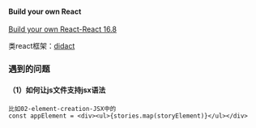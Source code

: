 #### Build your own React

[Build your own React-React 16.8](https://pomb.us/build-your-own-react/)

类react框架：[didact](https://github.com/pomber/didact)


### 遇到的问题

#### （1）如何让js文件支持jsx语法

    比如02-element-creation-JSX中的
    const appElement = <div><ul>{stories.map(storyElement)}</ul></div>